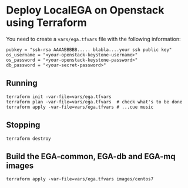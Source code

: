 # Deploy LocalEGA on Openstack using Terraform

You need to create a `vars/ega.tfvars` file with the following information:

```
pubkey = "ssh-rsa AAAABBBBB..... blabla....your ssh public key"
os_username = "<your-openstack-keystone-username>"
os_password = "<your-openstack-keystone-password>"
db_password = "<your-secret-password>"
```

## Running

	terraform init -var-file=vars/ega.tfvars
	terraform plan -var-file=vars/ega.tfvars  # check what's to be done
	terraform apply -var-file=vars/ega.tfvars # ...cue music
	
## Stopping

	terraform destroy

## Build the EGA-common, EGA-db and EGA-mq images

	terraform apply -var-file=vars/ega.tfvars images/centos7

